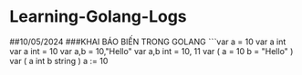 # Learning-Golang-Logs
##10/05/2024
###KHAI BÁO BIẾN TRONG GOLANG
ˋˋˋvar a = 10
var a int
var a int = 10
var a,b = 10,"Hello"
var a,b int = 10, 11
var (
  a = 10
  b = "Hello"
)
var (
  a int
  b string
)
a := 10
